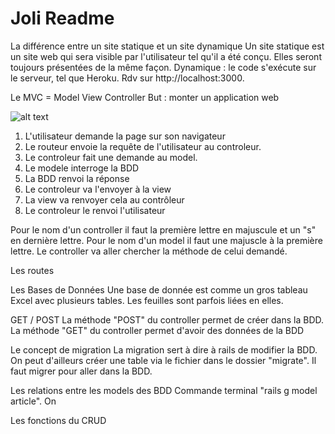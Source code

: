 # Joli Readme




La différence entre un site statique et un site dynamique
Un site statique est un site web qui sera visible par l'utilisateur tel qu'il a été conçu. Elles seront toujours présentées de la même façon. 
Dynamique : le code s'exécute sur le serveur, tel que Heroku. 
Rdv sur http://localhost:3000. 



Le MVC = Model View Controller 
But : monter un application web


![alt text](http://french.railstutorial.org/images/figures/mvc_detailed-full.png "Logo Title Text 1")


1. L'utilisateur demande la page sur son navigateur
2. Le routeur envoie la requête de l'utilisateur au controleur. 
3. Le controleur fait une demande au model. 
4. Le modele interroge la BDD
5. La BDD renvoi la réponse
6. Le controleur va l'envoyer à la view
7. La view va renvoyer cela au contrôleur
8. Le controleur le renvoi  l'utilisateur

Pour le nom d'un controller il faut la première lettre en majuscule et un "s" en dernière lettre.
Pour le nom d'un model il faut une majuscle à la première lettre.
Le controller va aller chercher la méthode de celui demandé.


Les routes

Les Bases de Données
Une base de donnée est comme un gros tableau Excel avec plusieurs tables. Les feuilles sont parfois liées en elles.



GET / POST
La méthode "POST" du controller permet de créer dans la BDD.
La méthode "GET" du controller permet d'avoir des données de la BDD


Le concept de migration
La migration sert à dire à rails de modifier la BDD. On peut d'ailleurs créer une table via le fichier dans le dossier "migrate". Il faut migrer pour aller dans la BDD.



Les relations entre les models des BDD
Commande terminal "rails g model article". On  


Les fonctions du CRUD